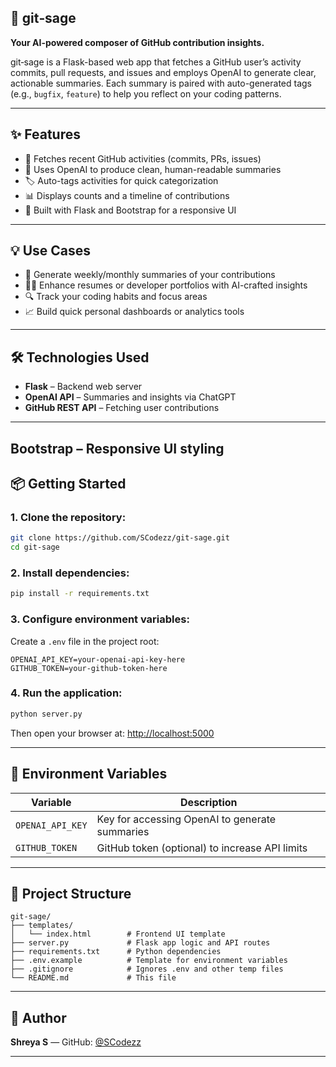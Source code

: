 


## 🧠 git‑sage


**Your AI-powered composer of GitHub contribution insights.**

git‑sage is a Flask-based web app that fetches a GitHub user’s activity commits, pull requests, and issues and employs OpenAI to generate clear, actionable summaries. Each summary is paired with auto-generated tags (e.g., `bugfix`, `feature`) to help you reflect on your coding patterns.

---

## ✨ Features

- 🔎 Fetches recent GitHub activities (commits, PRs, issues)
- 🤖 Uses OpenAI to produce clean, human-readable summaries
- 🏷️ Auto-tags activities for quick categorization
- 📊 Displays counts and a timeline of contributions
- 🎨 Built with Flask and Bootstrap for a responsive UI

---

## 💡 Use Cases

- 🧠 Generate weekly/monthly summaries of your contributions  
- 👨‍💻 Enhance resumes or developer portfolios with AI-crafted insights  
- 🔍 Track your coding habits and focus areas  
- 📈 Build quick personal dashboards or analytics tools

---

## 🛠️ Technologies Used

- **Flask** – Backend web server  
- **OpenAI API** – Summaries and insights via ChatGPT  
- **GitHub REST API** – Fetching user contributions  

---
Bootstrap – Responsive UI styling
---
## 📦 Getting Started

### 1. Clone the repository:
```bash
git clone https://github.com/SCodezz/git-sage.git
cd git-sage
````

### 2. Install dependencies:

```bash
pip install -r requirements.txt
```

### 3. Configure environment variables:

Create a `.env` file in the project root:

```env
OPENAI_API_KEY=your-openai-api-key-here
GITHUB_TOKEN=your-github-token-here
```


### 4. Run the application:

```bash
python server.py
```

Then open your browser at: [http://localhost:5000](http://localhost:5000)

---

## 🔧 Environment Variables

| Variable         | Description                                    |
| ---------------- | ---------------------------------------------- |
| `OPENAI_API_KEY` | Key for accessing OpenAI to generate summaries |
| `GITHUB_TOKEN`   | GitHub token (optional) to increase API limits |

---

## 📁 Project Structure

```plaintext
git-sage/
├── templates/
│   └── index.html        # Frontend UI template
├── server.py             # Flask app logic and API routes
├── requirements.txt      # Python dependencies
├── .env.example          # Template for environment variables
├── .gitignore            # Ignores .env and other temp files
└── README.md             # This file
```



---

## 👤 Author

**Shreya S** — GitHub: [@SCodezz](https://github.com/SCodezz)



---


